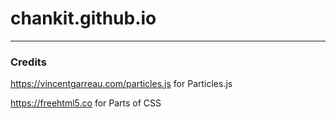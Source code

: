 # chankit.github.io
---
### Credits
https://vincentgarreau.com/particles.js for Particles.js

https://freehtml5.co for Parts of CSS
